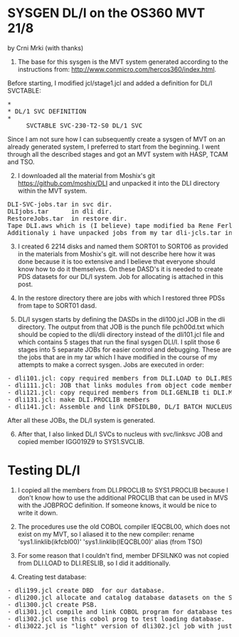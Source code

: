 SYSGEN DL/I on the OS360 MVT 21/8
=================================

by Crni Mrki (with thanks)


1. The base for this sysgen is the MVT system generated according to the instructions from: 
http://www.conmicro.com/hercos360/index.html.

Before starting, I modified jcl/stage1.jcl and added a definition for DL/I SVCTABLE:
<pre>
*
* DL/1 SVC DEFINITION
*
     SVCTABLE SVC-230-T2-S0 DL/1 SVC
</pre>

  
Since I am not sure how I can subsequently create a sysgen of MVT on an already generated system, 
I preferred to start from the beginning. I went through all the described stages and got an MVT system 
with HASP, TCAM and TSO.

    
2. I downloaded all the material from Moshix's git https://github.com/moshix/DLI and unpacked it into
the DLI directory within the MVT system.
<pre>
DLI-SVC-jobs.tar in svc dir.
DLIjobs.tar      in dli dir.
RestoreJobs.tar  in restore dir.
Tape DLI.aws which is (I believe) tape modified ba Rene Ferland with 2 tape marks at the end.
Additionaly i have unpacked jobs from my tar dli-jcls.tar in directory dli-jcls.
</pre>
  
3. I created 6 2214 disks and named them SORT01 to SORT06 as provided in the materials from Moshix's git. 
 will not describe here how it was done because it is too extensive and I believe that everyone should 
know how to do it themselves. On these DASD's it is needed to create PDS datasets for our DL/I system.
Job for allocating is attached in this post.
  
4. In the restore directory there are jobs with which I restored three PDSs from tape to SORT01 dasd.
  
5. DL/I sysgen starts by defining the DASDs in the dli100.jcl JOB in the dli directory. 
The output from that JOB is the punch file pch00d.txt which should be copied to the dli/dli 
directory instead of the dli101.jcl file and which contains 5 stages that run the final sysgen DLI/I.
I split those 6 stages into 5 separate JOBs for easier control and debugging. 
These are the jobs that are in my tar which I have modified in the course of my attempts 
to make a correct sysgen. Jobs are executed in order:

  <pre>
- dli101.jcl: copy required members from DLI.LOAD to DLI.RESLIB.
- dli111.jcl: JOB that links modules from object code members from DLI.LOAD to DLI.SYSRES PDS.
- dli121.jcl: copy required members from DLI.GENLIB ti DLI.MACLIB
- dli131.jcl: make DLI.PROCLIB members
- dli141.jcl: Assemble and link DFSIDLB0, DL/I BATCH NUCLEUS
</pre>
   
After all these JOBs, the DL/I system is generated.
  
6. After that, I also linked DL/I SVCs to nucleus with svc/linksvc JOB and copied member IGG019Z9 to SYS1.SVCLIB.


Testing DL/I
============  
1. I copied all the members from DLI.PROCLIB to SYS1.PROCLIB because I don't know how to use 
the additional PROCLIB that can be used in MVS with the JOBPROC definition. 
If someone knows, it would be nice to write it down.
  
2. The procedures use the old COBOL compiler IEQCBL00, which does not exist on my MVT, 
so I aliased it to the new compiler:
rename 'sys1.linklib(ikfcbl00)' 'sys1.linklib(IEQCBL00)' alias (from TSO)
  
3. For some reason that I couldn't find, member DFSILNK0 was not copied from DLI.LOAD to DLI.RESLIB, 
so I did it additionally.
  
4. Creating test database:
<pre>
- dli199.jcl create DBD  for our database.
- dli200.jcl allocate and catalog database datasets on the SORT05 and SORT06 DASD-s.
- dli300.jcl create PSB.
- dli301.jcl compile and link COBOL program for database testing.
- dli302.jcl use this cobol prog to test loading database. 
- dli3022.jcl is "light" version of dli302.jcl job with just a few records.
</pre>









